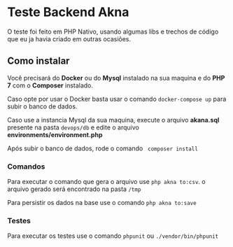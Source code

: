 # Teste Backend Akna

O teste foi feito em PHP Nativo, usando algumas libs e trechos de código que eu ja havia criado em outras ocasiões.


## Como instalar
Você precisará do **Docker** ou do **Mysql** instalado na sua maquina e do **PHP 7** com o **Composer** instalado.

Caso opte por usar o Docker basta usar o comando ``docker-compose up`` para subir o banco de dados.

Caso use a instancia Mysql da sua maquina, execute o arquivo **akana.sql** presente na pasta ``devops/db`` e edite o arquivo **environments/environment.php**

Após subir o banco de dados, rode o comando `` composer install`` 

### Comandos
Para executar o comando que gera o arquivo use ``php akna to:csv``.
o arquivo gerado será encontrado na pasta ``/tmp``

Para persistir os dados na base use o comando  ``php akna to:save``

### Testes
Para executar os testes use o comando ``phpunit`` ou ``./vendor/bin/phpunit``
